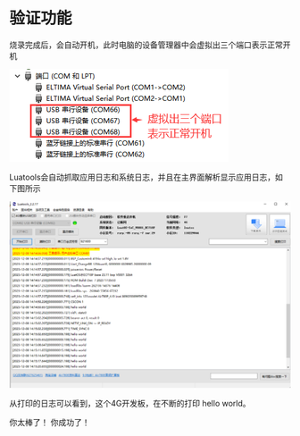 # 验证功能

烧录完成后，会自动开机，此时电脑的设备管理器中会虚拟出三个端口表示正常开机

![正常运行端口1](./image/正常运行端口1.png)

Luatools会自动抓取应用日志和系统日志，并且在主界面解析显示应用日志，如下图所示

![hello效果展示1](./image/hello效果展示1.png)

从打印的日志可以看到，这个4G开发板，在不断的打印 hello world。

你太棒了！ 你成功了！

